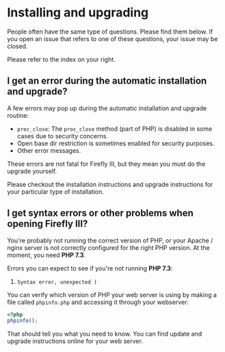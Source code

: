 # Installing and upgrading

People often have the same type of questions. Please find them below. If you open an issue that refers to one of these questions, your issue may be closed.

Please refer to the index on your right.

## I get an error during the automatic installation and upgrade?

A few errors may pop up during the automatic installation and upgrade routine:

* `proc_close`: The `proc_close` method (part of PHP) is disabled in some cases due to security concerns.
* Open base dir restriction is sometimes enabled for security purposes.
* Other error messages.

These errors are not fatal for Firefly III, but they mean you must do the upgrade yourself.

Please checkout the installation instructions and upgrade instructions for your particular type of installation.

## I get syntax errors or other problems when opening Firefly III?

You're probably not running the correct version of PHP, or your Apache / nginx server is not correctly configured for the right PHP version. At the moment, you need **PHP 7.3**.

Errors you can expect to see if you're not running **PHP 7.3**:

1. `Syntax error, unexpected )`

You can verify which version of PHP your web server is using by making a file called `phpinfo.php` and accessing it through your webserver:

```php
<?php
phpinfo();
```

That should tell you what you need to know. You can find update and upgrade instructions online for your web server.

